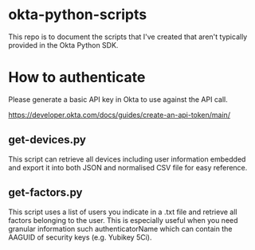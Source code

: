 # okta-python-scripts
This repo is to document the scripts that I've created that aren't typically provided in the Okta Python SDK.

# How to authenticate
Please generate a basic API key in Okta to use against the API call.

https://developer.okta.com/docs/guides/create-an-api-token/main/

## get-devices.py
This script can retrieve all devices including user information embedded and export it into both JSON and normalised CSV file for easy reference.

## get-factors.py
This script uses a list of users you indicate in a .txt file and retrieve all factors belonging to the user. This is especially useful when you need granular information such authenticatorName which can contain the AAGUID of security keys (e.g. Yubikey 5Ci).